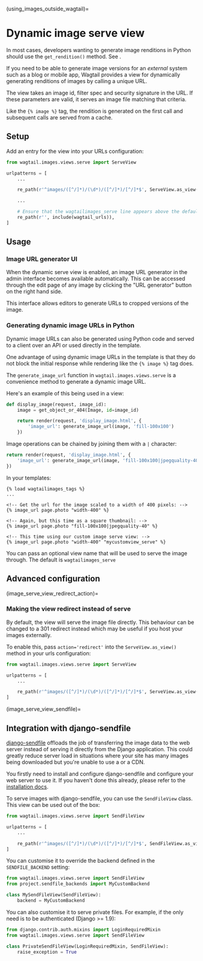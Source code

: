 (using_images_outside_wagtail)=

# Dynamic image serve view

In most cases, developers wanting to generate image renditions in Python should use the `get_rendition()`
method. See [](image_renditions).

If you need to be able to generate image versions for an _external_ system such as a blog or mobile app,
Wagtail provides a view for dynamically generating renditions of images by calling a unique URL.

The view takes an image id, filter spec and security signature in the URL. If
these parameters are valid, it serves an image file matching that criteria.

Like the `{% image %}` tag, the rendition is generated on the first call and
subsequent calls are served from a cache.

## Setup

Add an entry for the view into your URLs configuration:

```python
from wagtail.images.views.serve import ServeView

urlpatterns = [
    ...

    re_path(r'^images/([^/]*)/(\d*)/([^/]*)/[^/]*$', ServeView.as_view(), name='wagtailimages_serve'),

    ...

    # Ensure that the wagtailimages_serve line appears above the default Wagtail page serving route
    re_path(r'', include(wagtail_urls)),
]
```

## Usage

### Image URL generator UI

When the dynamic serve view is enabled, an image URL generator in the admin
interface becomes available automatically. This can be accessed through the edit
page of any image by clicking the "URL generator" button on the right hand side.

This interface allows editors to generate URLs to cropped versions of the image.

### Generating dynamic image URLs in Python

Dynamic image URLs can also be generated using Python code and served to a
client over an API or used directly in the template.

One advantage of using dynamic image URLs in the template is that they do not
block the initial response while rendering like the `{% image %}` tag does.

The `generate_image_url` function in `wagtail.images.views.serve` is a convenience
method to generate a dynamic image URL.

Here's an example of this being used in a view:

```python
def display_image(request, image_id):
    image = get_object_or_404(Image, id=image_id)

    return render(request, 'display_image.html', {
        'image_url': generate_image_url(image, 'fill-100x100')
    })
```

Image operations can be chained by joining them with a `|` character:

```python
return render(request, 'display_image.html', {
    'image_url': generate_image_url(image, 'fill-100x100|jpegquality-40')
})
```

In your templates:

```html+django
{% load wagtailimages_tags %}
...

<!-- Get the url for the image scaled to a width of 400 pixels: -->
{% image_url page.photo "width-400" %}

<!-- Again, but this time as a square thumbnail: -->
{% image_url page.photo "fill-100x100|jpegquality-40" %}

<!-- This time using our custom image serve view: -->
{% image_url page.photo "width-400" "mycustomview_serve" %}
```

You can pass an optional view name that will be used to serve the image through. The default is `wagtailimages_serve`

## Advanced configuration

(image_serve_view_redirect_action)=

### Making the view redirect instead of serve

By default, the view will serve the image file directly. This behaviour can be
changed to a 301 redirect instead which may be useful if you host your images
externally.

To enable this, pass `action='redirect'` into the `ServeView.as_view()`
method in your urls configuration:

```python
from wagtail.images.views.serve import ServeView

urlpatterns = [
    ...

    re_path(r'^images/([^/]*)/(\d*)/([^/]*)/[^/]*$', ServeView.as_view(action='redirect'), name='wagtailimages_serve'),
]
```

(image_serve_view_sendfile)=

## Integration with django-sendfile

[django-sendfile](https://github.com/johnsensible/django-sendfile) offloads the job of transferring the image data to the web
server instead of serving it directly from the Django application. This could
greatly reduce server load in situations where your site has many images being
downloaded but you're unable to use a [](caching_proxy) or a CDN.

You firstly need to install and configure django-sendfile and configure your
web server to use it. If you haven't done this already, please refer to the
[installation docs](https://github.com/johnsensible/django-sendfile#django-sendfile).

To serve images with django-sendfile, you can use the `SendFileView` class.
This view can be used out of the box:

```python
from wagtail.images.views.serve import SendFileView

urlpatterns = [
    ...

    re_path(r'^images/([^/]*)/(\d*)/([^/]*)/[^/]*$', SendFileView.as_view(), name='wagtailimages_serve'),
]
```

You can customise it to override the backend defined in the `SENDFILE_BACKEND`
setting:

```python
from wagtail.images.views.serve import SendFileView
from project.sendfile_backends import MyCustomBackend

class MySendFileView(SendFileView):
    backend = MyCustomBackend
```

You can also customise it to serve private files. For example, if the only need
is to be authenticated (Django >= 1.9):

```python
from django.contrib.auth.mixins import LoginRequiredMixin
from wagtail.images.views.serve import SendFileView

class PrivateSendFileView(LoginRequiredMixin, SendFileView):
    raise_exception = True
```
